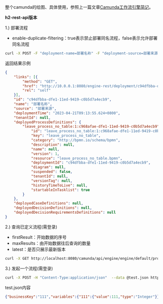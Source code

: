 整个camunda的绘图、具体使用，参照上一篇文章[Camunda工作流引擎简记](https://meethigher.top/blog/2022/camunda-quick-start/)。

**h2-rest-api版本**

1.)  部署流程

* enable-duplicate-filtering：true表示禁止部署同名流程，false表示允许部署同名流程

```sh
curl -X POST -F "deployment-name=部署名称" -F "deployment-source=部署来源" -F "enable-duplicate-filtering=true" -F "文件名1=@文件1" -F "文件名n=@文件n" http://localhost:8080/engine-rest/deployment/create
```

返回结果示例

```json
{
	"links": [{
		"method": "GET",
		"href": "http://10.0.0.1:8080/engine-rest/deployment/c94dfbba-dfe1-11ed-9419-c0b5d7a4ecb9",
		"rel": "self"
	}],
	"id": "c94dfbba-dfe1-11ed-9419-c0b5d7a4ecb9",
	"name": "部署名称",
	"source": "部署来源",
	"deploymentTime": "2023-04-21T09:13:55.624+0800",
	"tenantId": null,
	"deployedProcessDefinitions": {
		"leave_process_no_table:1:c968afae-dfe1-11ed-9419-c0b5d7a4ecb9": {
			"id": "leave_process_no_table:1:c968afae-dfe1-11ed-9419-c0b5d7a4ecb9",
			"key": "leave_process_no_table",
			"category": "http://bpmn.io/schema/bpmn",
			"description": null,
			"name": null,
			"version": 1,
			"resource": "leave_process_no_table.bpmn",
			"deploymentId": "c94dfbba-dfe1-11ed-9419-c0b5d7a4ecb9",
			"diagram": null,
			"suspended": false,
			"tenantId": null,
			"versionTag": null,
			"historyTimeToLive": null,
			"startableInTasklist": true
		}
	},
	"deployedCaseDefinitions": null,
	"deployedDecisionDefinitions": null,
	"deployedDecisionRequirementsDefinitions": null
}
```

2.) 查询已定义流程(需登录)

* firstResult：开始数据的序号
* maxResults：由开始数据往后查询的数量
* latest：是否只展示最新版本

```sh
curl -X GET http://localhost:8080/camunda/api/engine/engine/default/process-definition?firstResult=0&maxResults=15&latest=true
```

3.) 发起一个流程(需登录)

```sh
curl -X POST -H "Content-Type:application/json"  --data @test.json http://localhost:8080/camunda/api/engine/engine/default/process-definition/leave_process_no_table:1:5c9b1b55-de8c-11ed-89df-c0b5d7a4ecb9/submit-form
```

test.json内容

```json
{"businessKey":"111","variables":{"111":{"value":111,"type":"Integer"}}}
```

